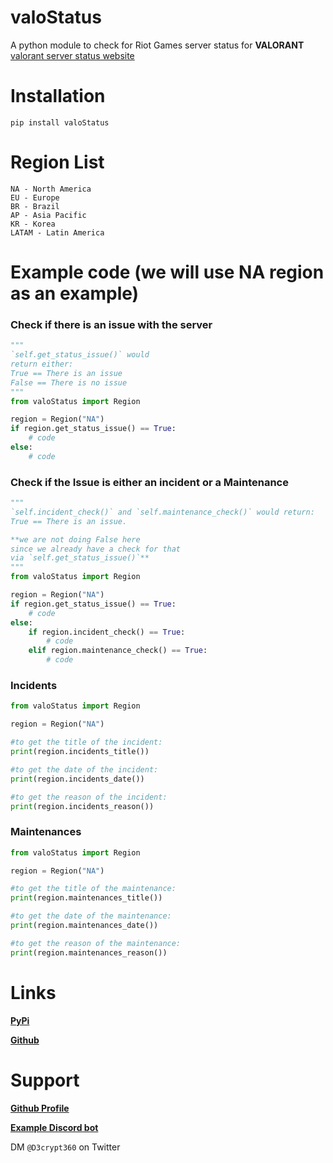 # valoStatus
A python module to check for Riot Games server status for **VALORANT** [valorant server status website](https://status.riotgames.com/valorant?locale=en_US)

# Installation
`pip install valoStatus`

# Region List
```
NA - North America
EU - Europe
BR - Brazil
AP - Asia Pacific
KR - Korea
LATAM - Latin America
```

# Example code (we will use NA region as an example)

### Check if there is an issue with the server
```python
"""
`self.get_status_issue()` would
return either:
True == There is an issue
False == There is no issue
"""
from valoStatus import Region

region = Region("NA")
if region.get_status_issue() == True:
    # code
else:
    # code
```

### Check if the Issue is either an incident or a Maintenance
```python
"""
`self.incident_check()` and `self.maintenance_check()` would return:
True == There is an issue.

**we are not doing False here
since we already have a check for that
via `self.get_status_issue()`**
"""
from valoStatus import Region

region = Region("NA")
if region.get_status_issue() == True:
    # code
else:
    if region.incident_check() == True:
        # code
    elif region.maintenance_check() == True:
        # code 
```

### Incidents
```python
from valoStatus import Region

region = Region("NA")

#to get the title of the incident:
print(region.incidents_title())

#to get the date of the incident:
print(region.incidents_date())

#to get the reason of the incident:
print(region.incidents_reason())
```

### Maintenances
```python
from valoStatus import Region

region = Region("NA")

#to get the title of the maintenance:
print(region.maintenances_title())

#to get the date of the maintenance:
print(region.maintenances_date())

#to get the reason of the maintenance:
print(region.maintenances_reason())
```

# Links

**[PyPi](https://pypi.org/project/valoStatus/)**

**[Github](https://github.com/D3CRYPT360/valoStatus)**

# Support
**[Github Profile](https://github.com/D3CRYPT360)**

**[Example Discord bot](https://github.com/D3CRYPT360/valorant-server_status_checker-discord_bot)**

DM `@D3crypt360` on Twitter